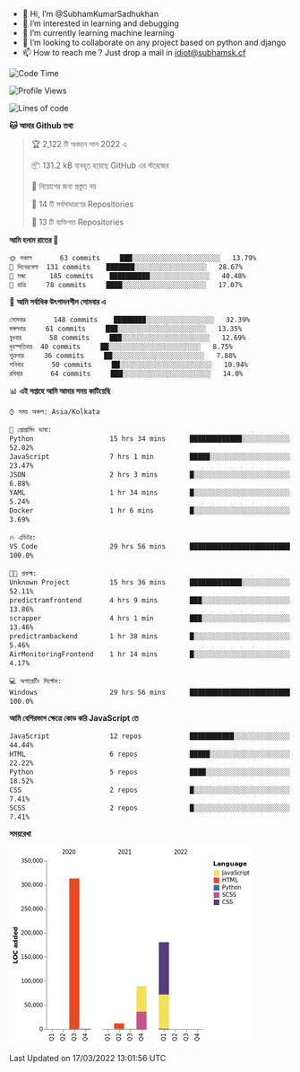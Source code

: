 - 👋 Hi, I’m @SubhamKumarSadhukhan
- 👀 I’m interested in learning and debugging
- 🌱 I’m currently learning machine learning
- 💞️ I’m looking to collaborate on any project based on python and django
- 📫 How to reach me ?
      Just drop a mail in idiot@subhamsk.cf

<!---
SubhamKumarSadhukhan/SubhamKumarSadhukhan is a ✨ special ✨ repository because its `README.md` (this file) appears on your GitHub profile.
You can click the Preview link to take a look at your changes.
--->


<!--START_SECTION:waka-->
![Code Time](http://img.shields.io/badge/Code%20Time-276%20hrs%205%20mins-blue)

![Profile Views](http://img.shields.io/badge/%E0%A6%AA%E0%A7%8D%E0%A6%B0%E0%A7%8B%E0%A6%AB%E0%A6%BE%E0%A6%87%E0%A6%B2%20%E0%A6%A6%E0%A6%B0%E0%A7%8D%E0%A6%B6%E0%A6%A8-0-blue)

![Lines of code](https://img.shields.io/badge/%E0%A6%B9%E0%A7%8D%E0%A6%AF%E0%A6%BE%E0%A6%B2%E0%A7%8B%20%E0%A6%93%E0%A6%AF%E0%A6%BC%E0%A6%BE%E0%A6%B0%E0%A7%8D%E0%A6%B2%E0%A7%8D%E0%A6%A1%20%E0%A6%A5%E0%A7%87%E0%A6%95%E0%A7%87%20%E0%A6%86%E0%A6%AE%E0%A6%BF%20%E0%A6%B2%E0%A6%BF%E0%A6%96%E0%A7%87%E0%A6%9B%E0%A6%BF-597%20Thousand%20%E0%A6%95%E0%A7%8B%E0%A6%A1%E0%A7%87%E0%A6%B0%20%E0%A6%B2%E0%A6%BE%E0%A6%87%E0%A6%A8-blue)

**🐱 আমার Github তথ্য** 

> 🏆 2,122 টি অবদান সাল 2022 এ
 > 
> 📦 131.2 kB ব্যবহৃত হয়েছে GitHub এর স্টরেজের 
 > 
> 🚫 নিয়োগের জন্য প্রস্তুত নয়
 > 
> 📜 14 টি সর্বসাধারণের Repositories 
 > 
> 🔑 13 টি ব্যক্তিগত Repositories  
 > 
**আমি হলাম রাতের 🦉** 

```text
🌞 সকাল       63 commits     ███░░░░░░░░░░░░░░░░░░░░░░   13.79% 
🌆 দিনেরবেলা  131 commits    ███████░░░░░░░░░░░░░░░░░░   28.67% 
🌃 সন্ধা      185 commits    ██████████░░░░░░░░░░░░░░░   40.48% 
🌙 রাত্রি     78 commits     ████░░░░░░░░░░░░░░░░░░░░░   17.07%

```
📅 **আমি সর্বাধিক উৎপাদনশীল সোমবার এ** 

```text
সোমবার       148 commits    ████████░░░░░░░░░░░░░░░░░   32.39% 
মঙ্গলবার     61 commits     ███░░░░░░░░░░░░░░░░░░░░░░   13.35% 
বুধবার       58 commits     ███░░░░░░░░░░░░░░░░░░░░░░   12.69% 
বৃহস্পতিবার  40 commits     ██░░░░░░░░░░░░░░░░░░░░░░░   8.75% 
শুক্রবার     36 commits     ██░░░░░░░░░░░░░░░░░░░░░░░   7.88% 
শনিবার       50 commits     ██░░░░░░░░░░░░░░░░░░░░░░░   10.94% 
রবিবার       64 commits     ███░░░░░░░░░░░░░░░░░░░░░░   14.0%

```


📊 **এই সপ্তাহে আমি আমার সময় কাটিয়েছি** 

```text
⌚︎ সময় অঞ্চল: Asia/Kolkata

💬 প্রোগ্রামিং ভাষা: 
Python                   15 hrs 34 mins      █████████████░░░░░░░░░░░░   52.02% 
JavaScript               7 hrs 1 min         █████░░░░░░░░░░░░░░░░░░░░   23.47% 
JSON                     2 hrs 3 mins        █░░░░░░░░░░░░░░░░░░░░░░░░   6.88% 
YAML                     1 hr 34 mins        █░░░░░░░░░░░░░░░░░░░░░░░░   5.24% 
Docker                   1 hr 6 mins         █░░░░░░░░░░░░░░░░░░░░░░░░   3.69%

🔥 এডিটর: 
VS Code                  29 hrs 56 mins      █████████████████████████   100.0%

🐱‍💻 প্রকল্ম: 
Unknown Project          15 hrs 36 mins      █████████████░░░░░░░░░░░░   52.11% 
predictramfrontend       4 hrs 9 mins        ███░░░░░░░░░░░░░░░░░░░░░░   13.86% 
scrapper                 4 hrs 1 min         ███░░░░░░░░░░░░░░░░░░░░░░   13.46% 
predictrambackend        1 hr 38 mins        █░░░░░░░░░░░░░░░░░░░░░░░░   5.46% 
AirMonitoringFrontend    1 hr 14 mins        █░░░░░░░░░░░░░░░░░░░░░░░░   4.17%

💻 অপারেটিং সিস্টেম: 
Windows                  29 hrs 56 mins      █████████████████████████   100.0%

```

**আমি বেশিরভাগ ক্ষেত্রে কোড করি JavaScript তে** 

```text
JavaScript               12 repos            ███████████░░░░░░░░░░░░░░   44.44% 
HTML                     6 repos             █████░░░░░░░░░░░░░░░░░░░░   22.22% 
Python                   5 repos             ████░░░░░░░░░░░░░░░░░░░░░   18.52% 
CSS                      2 repos             █░░░░░░░░░░░░░░░░░░░░░░░░   7.41% 
SCSS                     2 repos             █░░░░░░░░░░░░░░░░░░░░░░░░   7.41%

```


**সময়রেখা**

![Chart not found](https://raw.githubusercontent.com/SubhamKumarSadhukhan/SubhamKumarSadhukhan/main/charts/bar_graph.png) 


 Last Updated on 17/03/2022 13:01:56 UTC
<!--END_SECTION:waka-->
